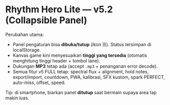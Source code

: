 # Rhythm Hero Lite — v5.2 (Collapsible Panel)
Perubahan utama:
- Panel pengaturan bisa **dibuka/tutup** (ikon ☰). Status tersimpan di localStorage.
- Kanvas game kini menyesuaikan **tinggi yang tersedia** (otomatis menghitung tinggi header + tombol lane).
- Dukungan **MP3** tetap ada (accept `.mp3` + penanganan error decode).
- Semua fitur v5 FULL tetap: spectral flux + alignment, hold notes, export/import, countdown, PWA, kalibrasi, SFX kustom, spark PERFECT, auto-miss, offset, speed.

Tip: di smartphone, biarkan panel **ditutup** saat bermain supaya area tap makin luas.
